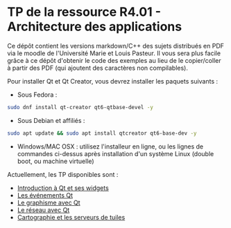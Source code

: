 # TP de la ressource R4.01 - Architecture des applications

Ce dépôt contient les versions markdown/C++ des sujets distribués en PDF via le moodle de l'Université Marie et Louis Pasteur. Il vous sera plus facile grâce à ce dépôt d'obtenir le code des exemples au lieu de le copier/coller à partir des PDF (qui ajoutent des caractères non compilables).

Pour installer Qt et Qt Creator, vous devrez installer les paquets suivants :

 - Sous Fedora :
 ```bash
 sudo dnf install qt-creator qt6-qtbase-devel -y
 ```
 - Sous Debian et affiliés :
 ```bash
 sudo apt update && sudo apt install qtcreator qt6-base-dev -y
 ```
 - Windows/MAC OSX : utilisez l'installeur en ligne, ou les lignes de commandes ci-dessus après installation d'un système Linux (double boot, ou machine virtuelle)

Actuellement, les TP disponibles sont :

 - [Introduction à Qt et ses widgets](TP3)
 - [Les événements Qt](TP4)
 - [Le graphisme avec Qt](TP5)
 - [Le réseau avec Qt](TP6)
 - [Cartographie et les serveurs de tuiles](TP7)
